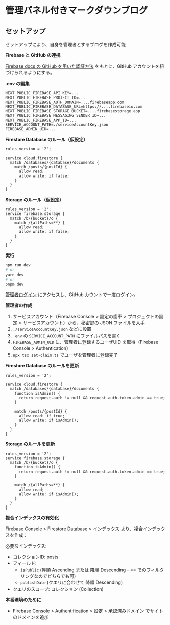 # 管理パネル付きマークダウンブログ

## セットアップ

セットアップにより、自身を管理者とするブログを作成可能

**Firebase と GitHub の連携**

[Firebase docs の GitHub を用いた認証方法](https://firebase.google.com/docs/auth/web/github-auth?authuser=0&hl=ja) をもとに、GitHub アカウントを紐づけられるようにする。

**.env の編集**

```
NEXT_PUBLIC_FIREBASE_API_KEY=...
NEXT_PUBLIC_FIREBASE_PROJECT_ID=...
NEXT_PUBLIC_FIREBASE_AUTH_DOMAIN=....firebaseapp.com
NEXT_PUBLIC_FIREBASE_DATABASE_URL=https://....firebaseio.com
NEXT_PUBLIC_FIREBASE_STORAGE_BUCKET=....firebasestorage.app
NEXT_PUBLIC_FIREBASE_MESSAGING_SENDER_ID=...
NEXT_PUBLIC_FIREBASE_APP_ID=...
SERVICE_ACCOUNT_PATH=./serviceAccountKey.json
FIREBASE_ADMIN_UID=...
```

**Firestore Database のルール（仮設定）**

```
rules_version = '2';

service cloud.firestore {
  match /databases/{database}/documents {
    match /posts/{postId} {
      allow read;
      allow write: if false;
    }
  }
}
```

**Storage のルール（仮設定）**

```
rules_version = '2';
service firebase.storage {
  match /b/{bucket}/o {
    match /{allPaths=**} {
      allow read;
      allow write: if false;
    }
  }
}
```

**実行**

```bash
npm run dev
# or 
yarn dev
# or
pnpm dev
```

[管理者ログイン](localhost:3000/admin) にアクセスし、GitHub カウントで一度ログイン。

**管理者の作成**

1. サービスアカウント（Firebase Console > 設定の歯車 > プロジェクトの設定 > サービスアカウント）から、秘密鍵の JSON ファイルを入手
1. `./serviceAccountKey.json` などに設置
1. `.env` の `SERVICE_ACCOUNT_PATH` にファイルパスを書く
1. `FIREBASE_ADMIN_UID` に、管理者に登録するユーザUID を取得（Firebase Console > Authentication）
1. `npx tsx set-claim.ts` でユーザを管理者に登録完了

**Firestore Database のルールを更新**

```
rules_version = '2';

service cloud.firestore {
  match /databases/{database}/documents {
    function isAdmin() {
      return request.auth != null && request.auth.token.admin == true;
    }

    match /posts/{postId} {
      allow read: if true;
      allow write: if isAdmin();
    }
  }
}
```

**Storage のルールを更新**

```
rules_version = '2';
service firebase.storage {
  match /b/{bucket}/o {
    function isAdmin() {
      return request.auth != null && request.auth.token.admin == true;
    }

    match /{allPaths=**} {
      allow read;
      allow write: if isAdmin();
    }
  }
}
```

**複合インデックスの有効化**

Firebase Console > Firestore Database > インデックス より、複合インデックスを作成：

必要なインデックス:

- コレクションID: posts
- フィールド:
  - `isPublic` (昇順 Ascending または 降順 Descending - == でのフィルタリングなのでどちらでも可)
  - `publishDate` (クエリに合わせて 降順 Descending)
- クエリのスコープ: コレクション (Collection)

**本番環境のために**

- Firebase Console > Authentification > 設定 > 承認済みドメイン でサイトのドメインを追加
